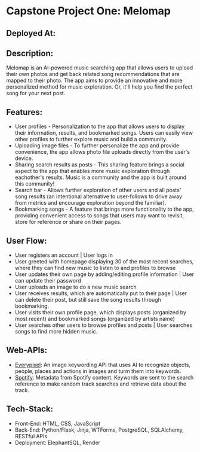 # Capstone Project One: Melomap

## Deployed At:

## Description:

Melomap is an AI-powered music searching app that allows users to upload their own photos and get back related song recommendations that are mapped to their photo. The app aims to provide an innovative and more personalized method for music exploration. Or, it'll help you find the perfect song for your next post.

## Features:

- User profiles - Personalization to the app that allows users to display their information, results, and bookmarked songs. Users can easily view other profiles to further explore music and build a community.
- Uploading image files - To further personalize the app and provide convenience, the app allows photo file uploads directly from the user's device.
- Sharing search results as posts - This sharing feature brings a social aspect to the app that enables more music exploration through eachother's results. Music is a community and the app is built around this community!
- Search bar - Allows further exploration of other users and all posts' song results (an intentional alternative to user-follows to drive away from metrics and encourage exploration beyond the familiar).
- Bookmarking songs - A feature that brings more functionality to the app, providing convenient access to songs that users may want to revisit, store for reference or share on their pages.

## User Flow:

- User registers an account | User logs in
- User greeted with homepage displaying 30 of the most recent searches, where they can find new music to listen to and profiles to browse
- User updates their own page by adding/editing profile information | User can update their password
- User uploads an image to do a new music search
- User receives results, which are automatically put to their page | User can delete their post, but still save the song results through bookmarking.
- User visits their own profile page, which displays posts (organized by most recent) and bookmarked songs (organized by artists name)
- User searches other users to browse profiles and posts | User searches songs to find more hidden music.

## Web-APIs:

- [Everypixel](https://labs.everypixel.com/docs): An image keywording API that uses AI to recognize objects, people, places and actions in images and turm them into keywords.
- [Spotify](https://developer.spotify.com/documentation/web-api/reference/search): Metadata from Spotify content. Keywords are sent to the search reference to make random track searches and retrieve data about the track.

## Tech-Stack:

- Front-End: HTML, CSS, JavaScript
- Back-End: Python/Flask, Jinja, WTForms, PostgreSQL, SQLAlchemy, RESTful APIs
- Deployment: ElephantSQL, Render
